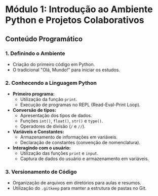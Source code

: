 # Módulo 1: Introdução ao Ambiente Python e Projetos Colaborativos

## Conteúdo Programático

### 1. Definindo o Ambiente
- Criação do primeiro código em Python.
- O tradicional "Olá, Mundo!" para iniciar os estudos.

### 2. Conhecendo a Linguagem Python
- **Primeiro programa:**
    - Utilização da função `print`.
    - Execução de programas no REPL (Read-Eval-Print Loop).
- **Conversão de tipos:**
    - Apresentação dos tipos de dados.
    - Funções `int()`, `float()`, `str()` e `type()`.
    - Operadores de divisão (`/` e `//`).
- **Variáveis e Constantes:**
    - Armazenamento de informações em variáveis.
    - Declaração de constantes (convenção de nomenclatura).
- **Interagindo com o usuário:**
    - Utilização das funções `print` e `input`.
    - Captura de dados do usuário e armazenamento em variáveis.

### 3. Versionamento de Código
- Organização de arquivos em diretórios para aulas e resumos.
- Utilização do `.gitkeep` para manter a estrutura de pastas no Git.